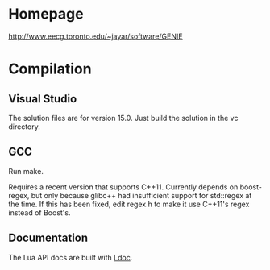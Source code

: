 # Homepage #

http://www.eecg.toronto.edu/~jayar/software/GENIE

# Compilation #

## Visual Studio ##

The solution files are for version 15.0.
Just build the solution in the vc directory.

## GCC ##

Run make.

Requires a recent version that supports C++11. Currently depends on boost-regex, but only because glibc++ had insufficient support for std::regex at the time. If this has been fixed, edit regex.h to make it use C++11's regex instead of Boost's.

## Documentation ##

The Lua API docs are built with [Ldoc](https://github.com/stevedonovan/LDoc).
